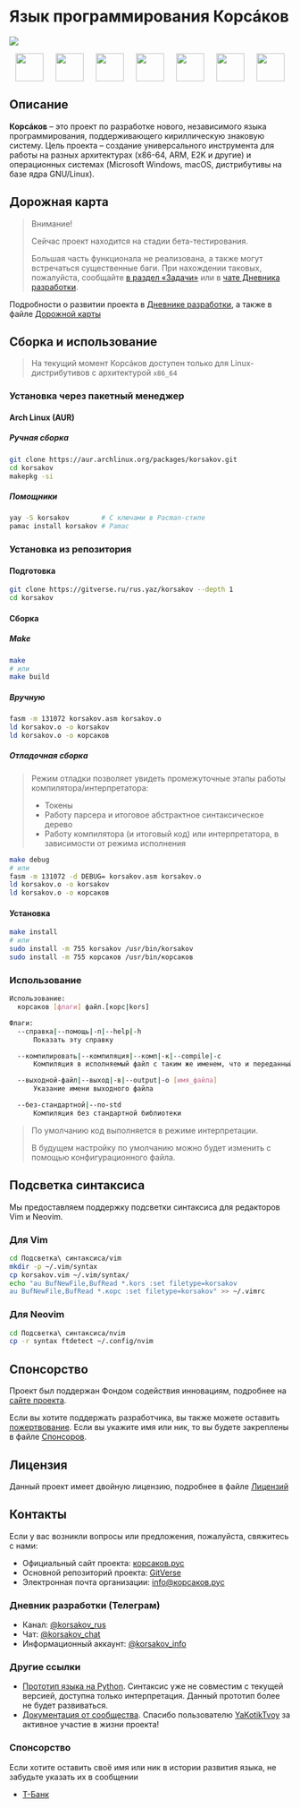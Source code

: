 # Язык программирования Корсáков

[![](<https://gitverse.ru/api/repos/rus.yaz/mediakit/raw/branch/master/Корсаков%20(блок)/Корсаков%20(блок,%20скруглённый%20прямоугольник)/Корсаков%20(блок,%20скруглённый%20прямоугольник).svg>)](https://корсаков.рус)

<div style="display: flex; justify-content: space-around">
    <a href="https://gitverse.ru/rus.yaz/korsakov"><img width="50em" src="https://gitverse.ru/apple-touch-icon.png"></a>
    <a href="https://altlinux.space/rus.yaz/korsakov"><img width="50em" src="https://altlinux.space/altlinux-space/design/raw/branch/main/ALT-Linux-Space-Favicon-Monochrome-White.svg"></a>
    <a href="https://github.com/rus-yaz/korsakov"><img width="50em" src="https://github.githubassets.com/favicons/favicon-dark.svg"></a>
    <a href="https://codeberg.org/rus-yaz/korsakov"><img width="50em" src="https://design.codeberg.org/logo-kit/icon_inverted.svg"></a>
    <a href="https://gitlab.com/rus.yaz/korsakov"><img width="50em" src="https://images.ctfassets.net/xz1dnu24egyd/5VNS0QDlyHhsJnrAv9uO53/e4c4ade0e9a25c33c13cda7b5c6be67c/gitlab-logo-700.svg"></a>
    <a href="https://sourcecraft.dev/rus-yaz/korsakov"><img width="50em" src="https://sourcecraft.dev/icons/favicon.svg"></a>
    <a href="https://gitflic.ru/project/rus-yaz/korsakov"><img width="50em" src="https://gitflic.ru//static/image/favicon/icon@512.png"></a>
</div>

## Описание

**Корсáков** – это проект по разработке нового, независимого языка программирования, поддерживающего кириллическую знаковую систему. Цель проекта – создание универсального инструмента для работы на разных архитектурах (x86-64, ARM, E2K и другие) и операционных системах (Microsoft Windows, macOS, дистрибутивы на базе ядра GNU/Linux).

## Дорожная карта

> Внимание!
>
> Сейчас проект находится на стадии бета-тестирования.
>
> Большая часть функционала не реализована, а также могут встречаться существенные баги. При нахождении таковых, пожалуйста, сообщайте [в раздел «Задачи»](gitverse.ru/rus.yaz/korsakov/tasktracker) или в [чате Дневника разработки](#дневник-разработки).

Подробности о развитии проекта в [Дневнике разработки](#дневник-разработки), а также в файле [Дорожной карты](./Документация/Дорожная_карта.md)

## Сборка и использование

> На текущий момент Корсáков доступен только для Linux-дистрибутивов с архитектурой `x86_64`

### Установка через пакетный менеджер

#### Arch Linux (AUR)

##### Ручная сборка

```sh
git clone https://aur.archlinux.org/packages/korsakov.git
cd korsakov
makepkg -si
```

##### Помощники

```sh
yay -S korsakov        # С ключами в Pacman-стиле
pamac install korsakov # Pamac
```

### Установка из репозитория

#### Подготовка

```sh
git clone https://gitverse.ru/rus.yaz/korsakov --depth 1
cd korsakov
```

#### Сборка

##### Make

```sh
make
# или
make build
```

##### Вручную

```sh
fasm -m 131072 korsakov.asm korsakov.o
ld korsakov.o -o korsakov
ld korsakov.o -o корсаков
```

##### Отладочная сборка

> Режим отладки позволяет увидеть промежуточные этапы работы компилятора/интерпретатора:
>
> - Токены
> - Работу парсера и итоговое абстрактное синтаксическое дерево
> - Работу компилятора (и итоговый код) или интерпретатора, в зависимости от режима исполнения

```sh
make debug
# или
fasm -m 131072 -d DEBUG= korsakov.asm korsakov.o
ld korsakov.o -o korsakov
ld korsakov.o -o корсаков
```

#### Установка

```sh
make install
# или
sudo install -m 755 korsakov /usr/bin/korsakov
sudo install -m 755 корсаков /usr/bin/корсаков
```

### Использование

```sh
Использование:
  корсаков [флаги] файл.[корс|kors]

Флаги:
  --справка|--помощь|-п|--help|-h
      Показать эту справку

  --компилировать|--компиляция|--комп|-к|--compile|-c
      Компиляция в исполняемый файл с таким же именем, что и переданный

  --выходной-файл|--выход|-в|--output|-o [имя_файла]
      Указание имени выходного файла

  --без-стандартной|--no-std
      Компиляция без стандартной библиотеки
```

> По умолчанию код выполняется в режиме интерпретации.
>
> В будущем настройку по умолчанию можно будет изменить с помощью конфигурационного файла.

## Подсветка синтаксиса

Мы предоставляем поддержку подсветки синтаксиса для редакторов Vim и Neovim.

### Для Vim

```bash
cd Подсветка\ синтаксиса/vim
mkdir -p ~/.vim/syntax
cp korsakov.vim ~/.vim/syntax/
echo "au BufNewFile,BufRead *.kors :set filetype=korsakov
au BufNewFile,BufRead *.корс :set filetype=korsakov" >> ~/.vimrc
```

### Для Neovim

```bash
cd Подсветка\ синтаксиса/nvim
cp -r syntax ftdetect ~/.config/nvim
```

## Спонсорство

Проект был поддержан Фондом содействия инновациям, подробнее на [сайте проекта](#контакты).

Если вы хотите поддержать разработчика, вы также можете оставить [пожертвование](#контакты). Если вы укажите имя или ник, то вы будете закреплены в файле [Спонсоров](./Документация/Спонсоры.md).

## Лицензия

Данный проект имеет двойную лицензию, подробнее в файле [Лицензий](./LICENSE.md)

## Контакты

Если у вас возникли вопросы или предложения, пожалуйста, свяжитесь с нами:

- Официальный сайт проекта: [корсаков.рус](https://корсаков.рус)
- Основной репозиторий проекта: [GitVerse](https://gitverse.ru/rus.yaz/korsakov)
- Электронная почта организации: info@корсаков.рус

### Дневник разработки (Телеграм)

- Канал: [@korsakov_rus](https://t.me/korsakov_rus)
- Чат: [@korsakov_chat](https://t.me/korsakov_chat)
- Информационный аккаунт: [@korsakov_info](https://t.me/korsakov_info)

### Другие ссылки

- [Прототип языка на Python](https://gitverse.ru/rus.yaz/korsakov_python). Синтаксис уже не совместим с текущей версией, доступна только интерпретация. Данный прототип более не будет развиваться.
- [Документация от сообщества](https://gitverse.ru/YaKotikTvoy/LearningKorsakov). Спасибо пользователю [YaKotikTvoy](https://gitverse.ru/YaKotikTvoy) за активное участие в жизни проекта!

### Спонсорство

Если хотите оставить своё имя или ник в истории развития языка, не забудьте указать их в сообщении

- [Т-Банк](https://www.tbank.ru/cf/7Bc8yWbbr4V)
